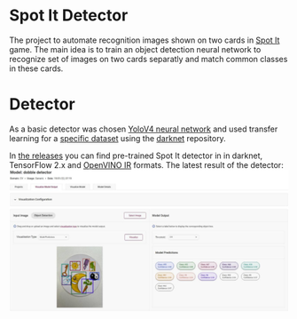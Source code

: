 # Spot It Detector

The project to automate recognition images shown on two cards in [Spot It](https://www.spotitgame.com/) game. 
The main idea is to train an object detection neural network to recognize set of images on two cards separatly and match common classes in these cards.

# Detector
As a basic detector was chosen [YoloV4 neural network](https://arxiv.org/abs/2004.10934) and used transfer learning for a [specific dataset](https://www.kaggle.com/atugaryov/dobble-object-detection) using the [darknet](https://github.com/AlexeyAB/darknet) repository. 

In [the releases](https://github.com/artyomtugaryov/spot-it-detector/releases) you can find pre-trained Spot It detector in in darknet, TensorFlow 2.x and [OpenVINO IR](https://github.com/openvinotoolkit/openvino) formats.
The latest result of the detector:
![](./docs/images/visualize_dl_wb.jpg)
